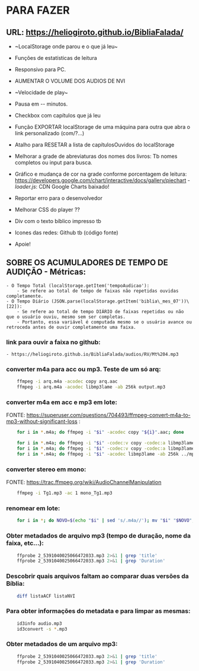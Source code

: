 # PARA FAZER

## URL: https://heliogiroto.github.io/BibliaFalada/

- ~LocalStorage onde parou e o que já leu~

- Funções de estatísticas de leitura

- Responsivo para PC.

- AUMENTAR O VOLUME DOS AUDIOS DE NVI

- ~Velocidade de play~

- Pausa em -- minutos.

- Checkbox com capítulos que já leu

- Função EXPORTAR localStorage de uma máquina para outra que abra o link personalizado (com/?...)

- Atalho para RESETAR a lista de capítulosOuvidos do localStorage

- Melhorar a grade de abreviaturas dos nomes dos livros: Tb nomes completos ou input para busca.

- Gráfico e mudança de cor na grade conforme porcentagem de leitura: https://developers.google.com/chart/interactive/docs/gallery/piechart 	-	*loader.js*: CDN Google Charts baixado!

- Reportar erro para o desenvolvedor

- Melhorar CSS do player ??

- Div com o texto bíblico impresso tb

- Icones das redes: Github tb (código fonte)

- Apoie!


## SOBRE OS ACUMULADORES DE TEMPO DE AUDIÇÃO - Métricas:
	- O Tempo Total (localStorage.getItem('tempoAudicao'):
		- Se refere ao total de tempo de faixas não repetidas ouvidas completamente.
	- O Tempo Diário (JSON.parse(localStorage.getItem('biblia\_mes_07'))\[22]):
		- Se refere ao total de tempo DIÁRIO de faixas repetidas ou não que o usuário ouviu, mesmo sem ser completas.
		- Portanto, essa variável é computada mesmo se o usuário avance ou retroceda antes de ouvir completamente uma faixa.


### link para ouvir a faixa no github:
	- https://heliogiroto.github.io/BibliaFalada/audios/RV/Mt%204.mp3



### converter m4a para acc ou mp3. Teste de um só arq:
~~~bash
	ffmpeg -i arq.m4a -acodec copy arq.aac
	ffmpeg -i arq.m4a -acodec libmp3lame -ab 256k output.mp3
~~~

### converter m4a em acc e mp3 em lote:
FONTE: https://superuser.com/questions/704493/ffmpeg-convert-m4a-to-mp3-without-significant-loss :
~~~bash
 	for i in *.m4a; do ffmpeg -i "$i" -acodec copy "${i}".aac; done

	for i in *.m4a; do ffmpeg -i "$i" -codec:v copy -codec:a libmp3lame -q:a 2 ../mp3/"${i}.mp3"; done
	for i in *.m4a; do ffmpeg -i "$i" -codec:v copy -codec:a libmp3lame -q:a 0 ../mp3/"$i".mp3; done    # usei esse!
	for i in *.m4a; do ffmpeg -i "$i" -acodec libmp3lame -ab 256k ../mp3/"$i".mp3; done
~~~

### converter stereo em mono:
FONTE: https://trac.ffmpeg.org/wiki/AudioChannelManipulation
~~~bash
	ffmpeg -i Tg1.mp3 -ac 1 mono_Tg1.mp3
~~~

### renomear em lote:
~~~bash
	for i in *; do NOVO=$(echo "$i" | sed 's/.m4a//'); mv "$i" "$NOVO"; done
~~~

### Obter metadados de arquivo mp3 (tempo de duração, nome da faixa, etc...):
~~~bash
	ffprobe 2_5391040025066472033.mp3 2>&1 | grep 'title'
 	ffprobe 2_5391040025066472033.mp3 2>&1 | grep 'Duration'
~~~

### Descobrir quais arquivos faltam ao comparar duas versões da Bíblia:
~~~bash
	diff listaACF listaNVI 
~~~


### Para obter informações do metadata e para limpar as mesmas:
~~~bash
	id3info audio.mp3 
 	id3convert -s *.mp3 
~~~

### Obter metadados de um arquivo mp3:
~~~bash
	ffprobe 2_5391040025066472033.mp3 2>&1 | grep 'title'
	ffprobe 2_5391040025066472033.mp3 2>&1 | grep 'Duration'
~~~



